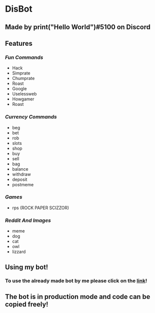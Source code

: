 # DisBot
## Made by print("Hello World")#5100 on Discord
## __Features__
### _**Fun Commands**_
* Hack
* Simprate
* Chumprate
* Roast
* Google
* Uselessweb
* Howgamer
* Roast
### _**Currency Commands**_
* beg
* bet
* rob
* slots
* shop
* buy
* sell
* bag
* balance
* withdraw
* deposit
* postmeme
### _**Games**_
* rps (ROCK PAPER SCIZZOR)
### _**Reddit And Images**_
* meme
* dog
* cat
* owl
* lizzard

## Using my bot!
### To use the already made bot by me please click on the [link](https://discord.com/api/oauth2/authorize?client_id=784051340305104936&permissions=8&scope=bot)!
## The bot is in production mode and code can be copied freely!
